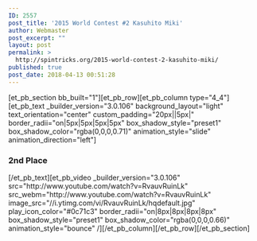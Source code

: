 ```yaml
---
ID: 2557
post_title: '2015 World Contest #2 Kasuhito Miki'
author: Webmaster
post_excerpt: ""
layout: post
permalink: >
  http://spintricks.org/2015-world-contest-2-kasuhito-miki/
published: true
post_date: 2018-04-13 00:51:28
---
```

[et_pb_section bb_built="1"][et_pb_row][et_pb_column type="4_4"][et_pb_text _builder_version="3.0.106" background_layout="light" text_orientation="center" custom_padding="20px||5px|" border_radii="on|5px|5px|5px|5px" box_shadow_style="preset1" box_shadow_color="rgba(0,0,0,0.71)" animation_style="slide" animation_direction="left"]
<h3>2nd Place</h3>
[/et_pb_text][et_pb_video _builder_version="3.0.106" src="http://www.youtube.com/watch?v=RvauvRuinLk" src_webm="http://www.youtube.com/watch?v=RvauvRuinLk" image_src="//i.ytimg.com/vi/RvauvRuinLk/hqdefault.jpg" play_icon_color="#0c71c3" border_radii="on|8px|8px|8px|8px" box_shadow_style="preset1" box_shadow_color="rgba(0,0,0,0.66)" animation_style="bounce" /][/et_pb_column][/et_pb_row][/et_pb_section]